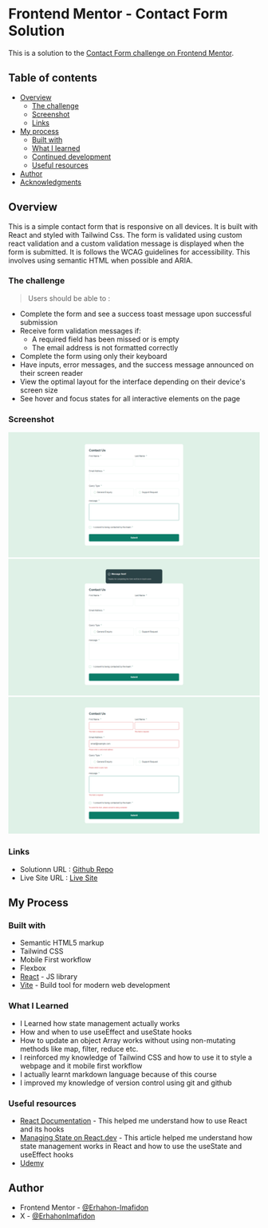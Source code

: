 # Frontend Mentor - Contact Form Solution

This is a solution to the [Contact Form challenge on Frontend Mentor](https://www.frontendmentor.io/challenges/contact-form-58d9d0ac7ed74225b7a1a81e).

## Table of contents

 - [Overview](#overview)
    - [The challenge](#the-challenge)
    - [Screenshot](#screenshot)
    - [Links](#links)
 - [My process](#my-process)
    - [Built with](#built-with)
    - [What I learned](#what-i-learned)
    - [Continued development](#continued-development)
    - [Useful resources](#useful-resources)
 - [Author](#author)
 - [Acknowledgments](#acknowledgments)


## Overview

This is a simple contact form that is responsive on all devices. It is built with React and styled with Tailwind Css. The form is validated using custom react validation and a custom validation message is displayed when the form is submitted.
It is follows the WCAG guidelines for accessibility. This involves using semantic HTML when possible and ARIA.

### The challenge

> Users should be able to :
- Complete the form and see a success toast message upon successful submission
- Receive form validation messages if: 
  - A required field has been missed or is empty   
  - The email address is not formatted correctly
- Complete the form using only their keyboard
- Have inputs, error messages, and the success message announced on their screen reader
- View the optimal layout for the interface depending on their device's screen size
- See hover and focus states for all interactive elements on the page

### Screenshot

![PageLoad](./src/assets/Screenshot/InitialLoad.jpg)
![Success](./src/assets/Screenshot/Success.png)
![Error](./src/assets/Screenshot/Error.png)

### Links
- Solutionn URL : [Github Repo](https://github.com/Erhahon-Imafidon/contact_form)
- Live Site URL : [Live Site](https://contact-form-five-ruby.vercel.app/)

## My Process

### Built with

- Semantic HTML5 markup
- Tailwind CSS
- Mobile First workflow
- Flexbox
- [React](https://reactjs.org/) - JS library
- [Vite](https://vitejs.dev/) - Build tool for modern web development

### What I Learned
- I Learned how state management actually works
- How and when to use useEffect and useState hooks
- How to update an object Array works without using non-mutating methods like map, filter, reduce etc. 
- I reinforced my knowledge of Tailwind CSS and how to use it to style a webpage and it mobile first workflow
- I actually learnt markdown language because of this course
- I improved my knowledge of version control using git and github


### Useful resources

- [React Documentation](https://reactjs.org/docs/getting-started.html) - This helped me understand how to use React and its hooks
- [Managing State on React.dev](https://react.dev/learn/managing-state) - This article helped me understand how state management works in React and how to use the useState and useEffect hooks
- [Udemy](https://www.udemy.com/)

## Author

- Frontend Mentor - [@Erhahon-Imafidon](https://www.frontendmentor.io/profile/Erhahon-Imafidon)
- X - [@ErhahonImafidon](https://x.com/ImafidonErhahon)


